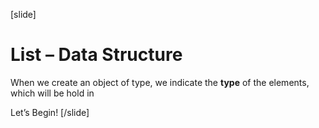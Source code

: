 [slide]
# List – Data Structure
When we create an object of type, we indicate the **type** of the elements, which will be hold in 


Let’s Begin!
[/slide]

